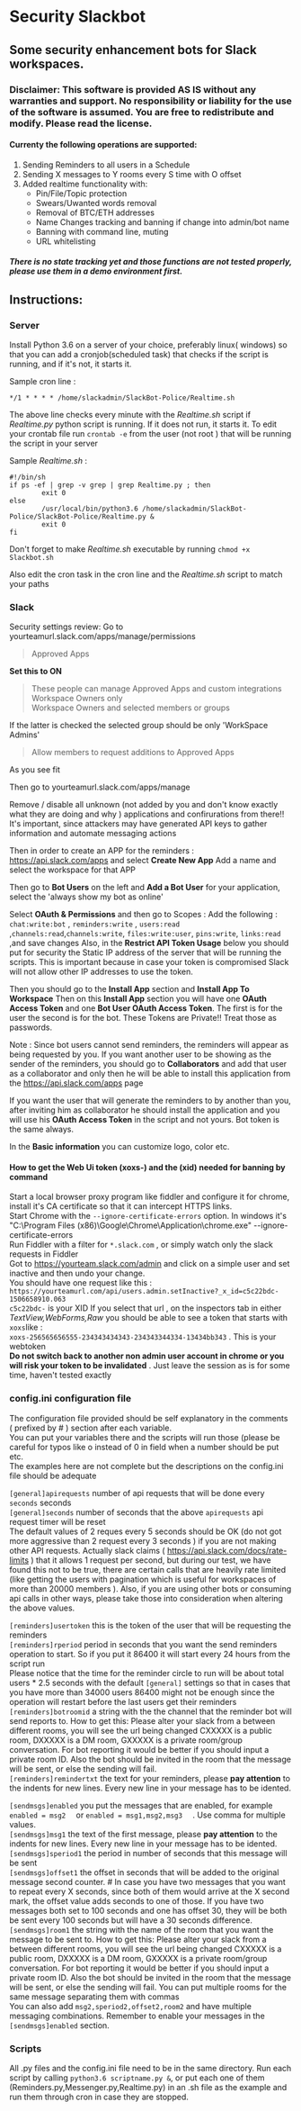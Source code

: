 # Security Slackbot
## Some security enhancement bots for Slack workspaces.

### Disclaimer:  This software is provided **AS IS** without any warranties and support. No responsibility or liability for the use of the software is assumed. You are free to redistribute and modify. Please read the license.   

#### Currenty the following operations are supported:
1) Sending Reminders to all  users in a Schedule
2) Sending X messages to Y rooms every S time with O offset
3) Added realtime functionality with:   
    - Pin/File/Topic protection   
    - Swears/Uwanted words removal  
    - Removal of BTC/ETH addresses   
    - Name Changes tracking and banning if change into admin/bot name   
    - Banning with command line, muting   
    - URL whitelisting   
##### There is no state tracking yet and those functions are not tested properly, please use them in a demo environment first.
      
      


## Instructions:

### Server
Install Python 3.6 on a server of your choice, preferably linux( windows) so that you can add a  cronjob(scheduled task) that checks  if the script is running,  and if it's not, it starts it.

Sample cron line : 

`*/1 * * * * /home/slackadmin/SlackBot-Police/Realtime.sh`  

The above line checks every minute  with the *Realtime.sh* script  if *Realtime.py*  python script is running. If it does not run, it starts it. 
To edit your crontab file run  `crontab -e` from the user (not root ) that will be running the script in your server

Sample *Realtime.sh* :
```
#!/bin/sh
if ps -ef | grep -v grep | grep Realtime.py ; then
        exit 0
else
        /usr/local/bin/python3.6 /home/slackadmin/SlackBot-Police/SlackBot-Police/Realtime.py &
        exit 0
fi
```
Don't forget to make *Realtime.sh* executable by running `chmod +x Slackbot.sh`

Also edit the cron task in the cron line and the *Realtime.sh* script to match your paths  


### Slack
Security settings review:
Go to  yourteamurl.slack.com/apps/manage/permissions

>Approved Apps

**Set this to ON**

>These people can manage Approved Apps and custom integrations
> Workspace Owners only	 
>Workspace Owners and selected members or groups

If the latter is checked the selected group should be only 'WorkSpace Admins'

>Allow members to request additions to Approved Apps

As you see fit

Then go to yourteamurl.slack.com/apps/manage

Remove / disable all unknown (not added by you and don't know exactly what they are doing and why ) applications and confirurations from there!! It's important, since attackers may have generated API keys to gather information and  automate messaging actions

Then in order to create an APP for the reminders :
https://api.slack.com/apps   and select **Create New App**
Add a name and select the workspace for that APP

Then go to **Bot Users**  on the left and **Add a Bot User**  for your application, select the 'always show my bot as online'

Select **OAuth & Permissions** and then go to Scopes :
Add the following : `chat:write:bot`  , `reminders:write`   , `users:read` ,`channels:read`,`channels:write`, `files:write:user`, `pins:write`, `links:read` ,and save changes
Also, in the **Restrict API Token Usage** below you should put for security the Static IP address of the server that will be running the scripts. This is important because in case your token is compromised Slack will  not allow other IP addresses to use the token.

Then you should go to the **Install App** section and **Install  App To Workspace**
Then  on this **Install App** section you will have one **OAuth Access Token** and one **Bot User OAuth Access Token**. The first is for the user the second is for the bot.  These Tokens are Private!! Treat those as passwords.

Note : Since bot users cannot send reminders, the reminders will  appear as being requested by you. If you want another user to be showing as the sender of the reminders, you should go to **Collaborators** and  add that user as a collaborator and only then he will be able to install this application from the https://api.slack.com/apps    page

If you want the user that will generate the reminders to by another than you, after inviting him as collaborator  he should install the application and you will use his **OAuth Access Token** in the script and not yours. Bot token is the same always.

In the **Basic information** you can customize logo, color etc.

#### How to get the Web Ui token (xoxs-) and the (xid) needed for banning by command
Start a local browser proxy program like fiddler and configure it for chrome, install it's CA certificate so that it can intercept HTTPS links.       
Start Chrome with the `--ignore-certificate-errors` option. In windows it's   "C:\Program Files (x86)\Google\Chrome\Application\chrome.exe" --ignore-certificate-errors       
Run Fiddler  with a filter for `*.slack.com` , or simply watch only the slack requests in Fiddler     
Got to https://yourteam.slack.com/admin   and click on a simple user and set inactive and then undo your change.    
You should have one request like this :    
`https://yourteamurl.com/api/users.admin.setInactive?_x_id=c5c22bdc-1506658910.063`    
`c5c22bdc-` is your XID
If you select that url , on the inspectors tab in either *TextView,WebForms,Raw* you should be able to see a token that starts with `xoxs`like :    
`xoxs-256565656555-234343434343-234343344334-13434bb343`  . This is your webtoken     
**Do not switch back to another non admin user account in chrome or you will risk your token to be invalidated** . Just leave the session as is for some time, haven't tested exactly     

### config.ini configuration file     
The configuration file provided should be self explanatory in the comments ( prefixed by # ) section after each variable.     
You can put your variables there and the scripts will run those (please be careful for typos like o instead of 0 in field when a number should be put etc.    
The examples here are not complete but the descriptions on the config.ini file should be adequate    

`[general]apirequests`  number of api requests that will be done every `seconds` seconds  
`[general]seconds` number of seconds that the above `apirequests` api request timer will be reset  
 The default values  of 2 reques every 5 seconds should be OK (do not got more aggressive than 2 request every 3 seconds ) if you are not making other API requests.   Actually slack claims ( https://api.slack.com/docs/rate-limits ) that it allows 1 request per second, but during our test, we have found this not to be true, there are certain calls that are heavily rate limited (like getting the users with pagination which is useful for workspaces of more than 20000 members ). Also, if you are using other bots or consuming api calls in other ways, please take those into consideration when altering the above values.

`[reminders]usertoken` this is the token of the user that will be requesting the reminders   
`[reminders]rperiod`   period in seconds that you want the  send reminders operation to start. So if you put it 86400 it will start every 24 hours from the script run   
Please notice that the time for the reminder circle to run will be about  total users * 2.5 seconds with the default `[general]` settings so that in cases that you have more than 34000 users 86400 might not be enough since the operation will restart before the last users get their reminders    
 `[reminders]botroomid` a string with the the channel that the reminder bot will send reports to. How to get  this: Please alter your slack from a between different rooms, you will see the url being changed  CXXXXX is a public room, DXXXXX is a DM room, GXXXXX is a private room/group conversation.  For bot reporting it would be better if  you should input a private room ID. Also the bot should be invited in the room that the message will be sent, or else the sending will fail.  
`[reminders]remindertxt`  the text for your reminders, please **pay attention** to the indents for new lines. Every new line in your message has to be idented.  

`[sendmsgs]enabled` you put the messages that are enabled, for example `enabled = msg2  ` or `enabled = msg1,msg2,msg3  ` . Use comma for multiple values.   
`[sendmsgs]msg1` the text of the first message, please **pay attention** to the indents for new lines. Every new line in your message has to be idented.   
`[sendmsgs]speriod1` the period in number of seconds that this message will be sent   
`[sendmsgs]offset1` the offset in seconds that will be added to the original message second counter. # In case you have two messages that you want to repeat every  X seconds, since both of them would arrive at the X second mark, the offset value adds seconds to one of those. If you have two messages  both set to 100 seconds and one has offset 30, they will be both be sent every 100 seconds but will have a 30 seconds difference.  
`[sendmsgs]room1` the string with the name of the room that you want the message to be sent to. How to get  this: Please alter your slack from a between different rooms, you will see the url being changed  CXXXXX is a public room, DXXXXX is a DM room, GXXXXX is a private room/group conversation.  For bot reporting it would be better if  you should input a private room ID. Also the bot should be invited in the room that the message will be sent, or else the sending will fail.  You can put multiple rooms for the same message separating them with commas   
You can also add `msg2,speriod2,offset2,room2` and have multiple messaging combinations. Remember to enable your messages in the `[sendmsgs]enabled`  section.   


### Scripts

All .py files and the config.ini file need to be in the same directory.
Run each script by calling `python3.6 scriptname.py &`, or put each one of them (Reminders.py,Messenger.py,Realtime.py) in an .sh file as the example and run them through cron in case they are stopped.    


